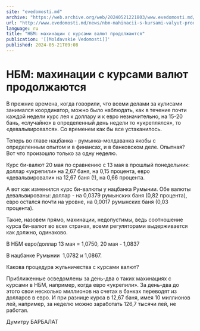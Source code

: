 ```yaml
---
site: "evedomosti.md"
archive: "https://web.archive.org/web/20240521221803/www.evedomosti.md/news/nbm-mahinacii-s-kursami-valyut-prodolzhayutsya"
url: "http://www.evedomosti.md/news/nbm-mahinacii-s-kursami-valyut-prodolzhayutsya"
language: ru
title: "НБМ: махинации с курсами валют продолжаются"
publication: '[[Moldavskie Vedomosti]]'
published: 2024-05-21T09:08
---
```


# НБМ: махинации с курсами валют продолжаются

В прежние времена, когда говорили, что всеми делами за кулисами занимался координатор, можно было наблюдать, как в течение почти каждой недели курс лея к доллару и к евро незначительно, на 15-20 бань, «случайно» в определенный день недели то «укреплялся», то «девальвировался». Со временем как бы все устаканилось.

Теперь во главе нацбанка - румынка-молдаванка якобы с определенным опытом и в финансах, и в банковском деле. Опытная? Вот что произошло только за одну неделю.

Курс би-валют 20 мая по сравнению с 13 мая в прошлый понедельник: доллар «укрепили» на 2,67 баня, на 0,15 процента, евро «девальвировали» на 12,67 баня (!), на 0,66 процента.

А вот как изменился курс би-валюты у нацбанка Румынии. Обе валюты девальвированы: доллар - на 0,0379 румынских баня (0,82 процента), евро остался почти на уровне, на 0,0017 румынских баня (0,03 процента).

Такие, назовем прямо, махинации, недопустимы, ведь соотношение курса би-валют во всех странах, всеми регуляторами выдерживается как должно, одинаково.

В НБМ евро/доллар 13 мая = 1,0750, 20 мая - 1,0837

В нацбанке Румынии  1,0782 и 1,0867.

Какова процедура жульничества с курсами валют?

Приближенные осведомлены за день-два о таких махинациях с курсами в НБМ, например, когда евро «укрепили». За день-два до этого свои несколько миллионов на счетах в банках переводят из долларов в евро. И при разнице курса в 12,67 баня, имея 10 миллионов лей, например, за неделю можно заработать 126,7 тысячи лей, не работая.

Думитру БАРБАЛАТ